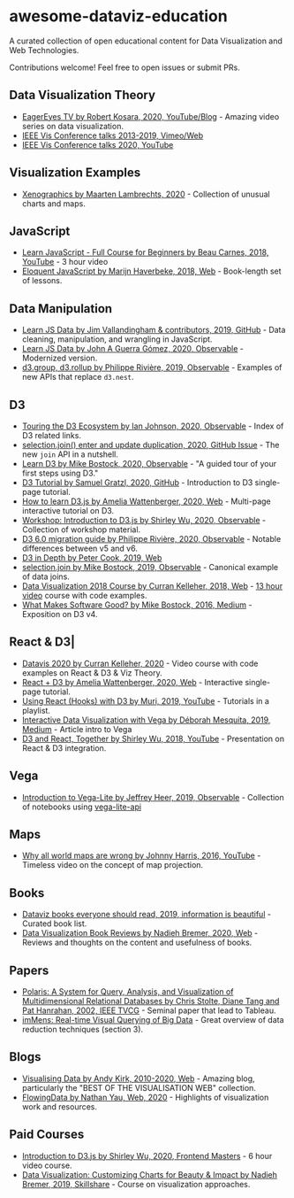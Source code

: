 # awesome-dataviz-education
A curated collection of open educational content for Data Visualization and Web Technologies.

Contributions welcome! Feel free to open issues or submit PRs.

## Data Visualization Theory
 * [EagerEyes TV by Robert Kosara, 2020, YouTube/Blog](https://eagereyes.org/tag/eagereyes-tv) - Amazing video series on data visualization.
 * [IEEE Vis Conference talks 2013-2019, Vimeo/Web](https://jamesscottbrown.github.io/vis-videos/index.html)
 * [IEEE Vis Conference talks 2020, YouTube](https://www.youtube.com/channel/UCBJDy-9NtG3Db0YcuqNugiw)
 
## Visualization Examples
 * [Xenographics by Maarten Lambrechts, 2020](https://xeno.graphics/) - Collection of unusual charts and maps.

## JavaScript
 * [Learn JavaScript - Full Course for Beginners by Beau Carnes, 2018, YouTube](https://www.youtube.com/watch?time_continue=6&v=PkZNo7MFNFg) - 3 hour video
 * [Eloquent JavaScript by Marijn Haverbeke, 2018, Web](https://eloquentjavascript.net/) - Book-length set of lessons.

## Data Manipulation
 * [Learn JS Data by Jim Vallandingham & contributors, 2019, GitHub](http://learnjsdata.com/index.html) - Data cleaning, manipulation, and wrangling in JavaScript.
 * [Learn JS Data by John A Guerra Gómez, 2020, Observable](https://observablehq.com/collection/@berkeleyvis/learn-js-data) - Modernized version.
 * [d3.group, d3.rollup by Philippe Rivière, 2019, Observable](https://observablehq.com/@d3/d3-group) - Examples of new APIs that replace `d3.nest`.

## D3
 * [Touring the D3 Ecosystem by Ian Johnson, 2020, Observable](https://observablehq.com/@enjalot/touring-the-d3-ecosystem) - Index of D3 related links.
 * [selection.join() enter and update duplication, 2020, GitHub Issue](https://github.com/d3/d3-selection/issues/260) - The new `join` API in a nutshell.
 * [Learn D3 by Mike Bostock, 2020, Observable](https://observablehq.com/collection/@d3/learn-d3) - "A guided tour of your first steps using D3."
 * [D3 Tutorial by Samuel Gratzl, 2020, GitHub](https://github.com/sgratzl/d3tutorial) - Introduction to D3 single-page tutorial.
 * [How to learn D3.js by Amelia Wattenberger, 2020, Web](https://wattenberger.com/blog/d3) - Multi-page interactive tutorial on D3.
 * [Workshop: Introduction to D3.js by Shirley Wu, 2020, Observable](https://observablehq.com/collection/@sxywu/introduction-to-d3-js) - Collection of workshop material.
 * [D3 6.0 migration guide by Philippe Rivière, 2020, Observable](https://observablehq.com/@d3/d3v6-migration-guide) - Notable differences between v5 and v6.
 * [D3 in Depth by Peter Cook, 2019, Web](https://www.d3indepth.com/)
 * [selection.join by Mike Bostock, 2019, Observable](https://observablehq.com/@d3/selection-join) - Canonical example of data joins.
 * [Data Visualization 2018 Course by Curran Kelleher, 2018, Web](https://curran.github.io/dataviz-course-2018/) - [13 hour video](https://www.youtube.com/watch?v=_8V5o2UHG0E) course with code examples.
 * [What Makes Software Good? by Mike Bostock, 2016, Medium](https://medium.com/@mbostock/what-makes-software-good-943557f8a488) - Exposition on D3 v4.

## React & D3|
 * [Datavis 2020 by Curran Kelleher, 2020](https://datavis.tech/datavis-2020/) - Video course with code examples on React & D3 & Viz Theory.
 * [React + D3 by Amelia Wattenberger, 2020, Web](https://wattenberger.com/blog/react-and-d3) - Interactive single-page tutorial.
 * [Using React (Hooks) with D3 by Muri, 2019, YouTube](https://www.youtube.com/playlist?list=PLDZ4p-ENjbiPo4WH7KdHjh_EMI7Ic8b2B) - Tutorials in a playlist.
 * [Interactive Data Visualization with Vega by Déborah Mesquita, 2019, Medium](https://towardsdatascience.com/interactive-data-visualization-with-vega-ab09e2843d54) - Article intro to Vega
 * [D3 and React, Together by Shirley Wu, 2018, YouTube](https://www.youtube.com/watch?v=zXBdNDnqV2Q) - Presentation on React & D3 integration.

## Vega
 * [Introduction to Vega-Lite by Jeffrey Heer, 2019, Observable](https://observablehq.com/@uwdata/introduction-to-vega-lite) - Collection of notebooks using [vega-lite-api](https://vega.github.io/vega-lite-api/)

## Maps
 * [Why all world maps are wrong by Johnny Harris, 2016, YouTube](https://www.youtube.com/watch?v=kIID5FDi2JQ) - Timeless video on the concept of map projection.

## Books
 * [Dataviz books everyone should read, 2019, information is beautiful](https://informationisbeautiful.net/visualizations/dataviz-books/) - Curated book list.
 * [Data Visualization Book Reviews by Nadieh Bremer, 2020, Web](https://www.visualcinnamon.com/resources/learning-data-visualization/books) - Reviews and thoughts on the content and usefulness of books.

## Papers
 * [Polaris: A System for Query, Analysis, and Visualization of Multidimensional Relational Databases by
Chris Stolte, Diane Tang and Pat Hanrahan, 2002, IEEE TVCG](https://graphics.stanford.edu/papers/polaris_extended/polaris.pdf) - Seminal paper that lead to Tableau.
 * [imMens: Real-time Visual Querying of Big Data](https://sfu-db.github.io/cmpt884-fall16/Papers/immens.pdf) - Great overview of data reduction techniques (section 3).

## Blogs
 * [Visualising Data by Andy Kirk, 2010-2020, Web](https://www.visualisingdata.com/blog/) - Amazing blog, particularly the "BEST OF THE VISUALISATION WEB" collection.
 * [FlowingData by Nathan Yau, Web, 2020](https://flowingdata.com/) - Highlights of visualization work and resources.

## Paid Courses
 * [Introduction to D3.js by Shirley Wu, 2020, Frontend Masters](https://frontendmasters.com/courses/d3/) - 6 hour video course.
 * [Data Visualization: Customizing Charts for Beauty & Impact by Nadieh Bremer, 2019, Skillshare](https://www.skillshare.com/classes/Data-Visualization-Customizing-Charts-for-Beauty-Impact/84030568) - Course on visualization approaches.
